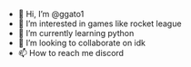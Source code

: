 - 👋 Hi, I’m @ggato1
- 👀 I’m interested in games like rocket league
- 🌱 I’m currently learning python
- 💞️ I’m looking to collaborate on idk
- 📫 How to reach me discord

<!---
ggato1/ggato1 is a ✨ special ✨ repository because its `README.md` (this file) appears on your GitHub profile.
You can click the Preview link to take a look at your changes.
--->
